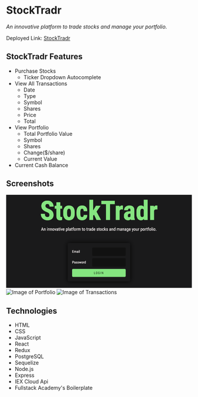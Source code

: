 # StockTradr

_An innovative platform to trade stocks and manage your portfolio._

Deployed Link: [StockTradr](http://stocktradrapp.herokuapp.com/)

## StockTradr Features

* Purchase Stocks
  * Ticker Dropdown Autocomplete
* View All Transactions
  * Date
  * Type
  * Symbol
  * Shares
  * Price
  * Total
* View Portfolio
  * Total Portfolio Value
  * Symbol
  * Shares
  * Change(\$/share)
  * Current Value
* Current Cash Balance

## Screenshots

![Image of Login](/images/login.png)
![Image of Portfolio](/images/portfolio.png)
![Image of Transactions](/images/transactions.png)

## Technologies

* HTML
* CSS
* JavaScript
* React
* Redux
* PostgreSQL
* Sequelize
* Node.js
* Express
* IEX Cloud Api
* Fullstack Academy's Boilerplate
